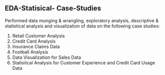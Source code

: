 ## EDA-Statisical- Case-Studies

Performed data munging & wrangling, exploratory analysis, descriptive & statistical analysis and visualization of data on the following case studies:
1) Retail Customer Analysis
2) Credit Card Analysis
3) Insurance Claims Data
4) Football Analysis
5) Data Visualization for Sales Data
6) Statisitcal Analysis for Customer Experience and Credit Card Usage Data
